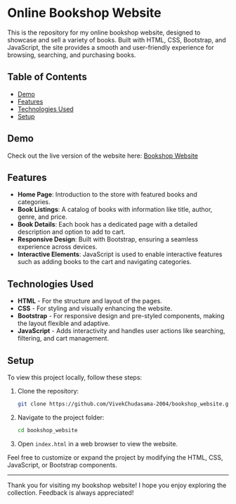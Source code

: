 # Online Bookshop Website

This is the repository for my online bookshop website, designed to showcase and sell a variety of books. Built with HTML, CSS, Bootstrap, and JavaScript, the site provides a smooth and user-friendly experience for browsing, searching, and purchasing books.


## Table of Contents

- [Demo](#demo)
- [Features](#features)
- [Technologies Used](#technologies-used)
- [Setup](#setup)

## Demo

Check out the live version of the website here: [Bookshop Website](https://vivekchudasama-2004.github.io/bookshop_website/home/index.html)

## Features

- **Home Page**: Introduction to the store with featured books and categories.
- **Book Listings**: A catalog of books with information like title, author, genre, and price.
- **Book Details**: Each book has a dedicated page with a detailed description and option to add to cart.
- **Responsive Design**: Built with Bootstrap, ensuring a seamless experience across devices.
- **Interactive Elements**: JavaScript is used to enable interactive features such as adding books to the cart and navigating categories.

## Technologies Used

- **HTML** - For the structure and layout of the pages.
- **CSS** - For styling and visually enhancing the website.
- **Bootstrap** - For responsive design and pre-styled components, making the layout flexible and adaptive.
- **JavaScript** - Adds interactivity and handles user actions like searching, filtering, and cart management.

## Setup

To view this project locally, follow these steps:

1. Clone the repository:
    ```bash
    git clone https://github.com/VivekChudasama-2004/bookshop_website.git
    ```
2. Navigate to the project folder:
    ```bash
    cd bookshop_website
    ```
3. Open `index.html` in a web browser to view the website.

Feel free to customize or expand the project by modifying the HTML, CSS, JavaScript, or Bootstrap components.


---

Thank you for visiting my bookshop website! I hope you enjoy exploring the collection. Feedback is always appreciated!
